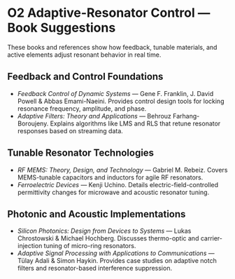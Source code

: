 # O2 Adaptive-Resonator Control — Book Suggestions

These books and references show how feedback, tunable materials, and active elements adjust resonant behavior in real time.

## Feedback and Control Foundations
- *Feedback Control of Dynamic Systems* — Gene F. Franklin, J. David Powell & Abbas Emami-Naeini. Provides control design tools for locking resonance frequency, amplitude, and phase.
- *Adaptive Filters: Theory and Applications* — Behrouz Farhang-Boroujeny. Explains algorithms like LMS and RLS that retune resonator responses based on streaming data.

## Tunable Resonator Technologies
- *RF MEMS: Theory, Design, and Technology* — Gabriel M. Rebeiz. Covers MEMS-tunable capacitors and inductors for agile RF resonators.
- *Ferroelectric Devices* — Kenji Uchino. Details electric-field-controlled permittivity changes for microwave and acoustic resonator tuning.

## Photonic and Acoustic Implementations
- *Silicon Photonics: Design from Devices to Systems* — Lukas Chrostowski & Michael Hochberg. Discusses thermo-optic and carrier-injection tuning of micro-ring resonators.
- *Adaptive Signal Processing with Applications to Communications* — Tülay Adali & Simon Haykin. Provides case studies on adaptive notch filters and resonator-based interference suppression.
